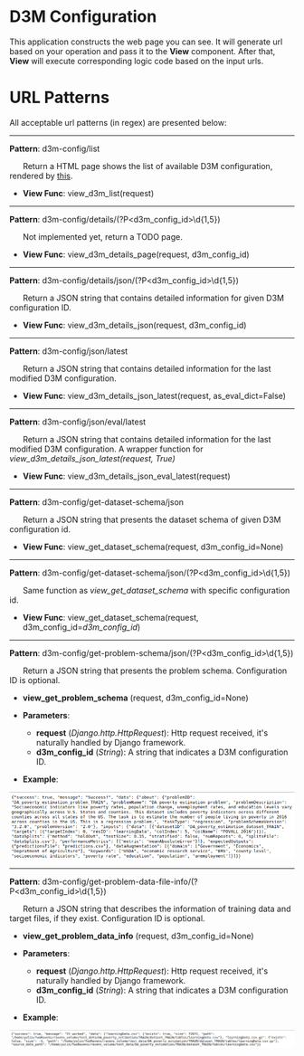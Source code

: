 D3M Configuration
=================

This application constructs the web page you can see. It will generate url based on your operation and pass it to the **View** component.
After that, **View** will execute corresponding logic code based on the input urls.

URL Patterns
============

All acceptable url patterns (in regex) are presented below:

---

**Pattern**: d3m-config/list

&nbsp;&nbsp;&nbsp;&nbsp;&nbsp;&nbsp;Return a HTML page shows the list of available D3M configuration, rendered by [this](https://github.com/TwoRavens/TwoRavens/blob/master/tworaven_apps/configurations/templates/d3m_config_list.html).

* **View Func**: view_d3m_list(request)
---

**Pattern**: d3m-config/details/(?P<d3m_config_id>\d{1,5})

&nbsp;&nbsp;&nbsp;&nbsp;&nbsp;&nbsp;Not implemented yet, return a TODO page.

* **View Func**: view_d3m_details_page(request, d3m_config_id)

---

**Pattern**: d3m-config/details/json/(?P<d3m_config_id>\d{1,5})

&nbsp;&nbsp;&nbsp;&nbsp;&nbsp;&nbsp;Return a JSON string that contains detailed information for given D3M configuration ID.

* **View Func**: view_d3m_details_json(request, d3m_config_id)

---

**Pattern**: d3m-config/json/latest

&nbsp;&nbsp;&nbsp;&nbsp;&nbsp;&nbsp;Return a JSON string that contains detailed information for the last modified D3M configuration.

* **View Func**: view_d3m_details_json_latest(request, as_eval_dict=False)

---

**Pattern**: d3m-config/json/eval/latest

&nbsp;&nbsp;&nbsp;&nbsp;&nbsp;&nbsp;Return a JSON string that contains detailed information for the last modified D3M configuration. A wrapper function for *view_d3m_details_json_latest(request, True)*

* **View Func**: view_d3m_details_json_eval_latest(request)

---

**Pattern**: d3m-config/get-dataset-schema/json

&nbsp;&nbsp;&nbsp;&nbsp;&nbsp;&nbsp;Return a JSON string that presents the dataset schema of given D3M configuration id.

* **View Func**: view_get_dataset_schema(request, d3m_config_id=None)

---

**Pattern**: d3m-config/get-dataset-schema/json/(?P<d3m_config_id>\d{1,5})

&nbsp;&nbsp;&nbsp;&nbsp;&nbsp;&nbsp;Same function as *view_get_dataset_schema* with specific configuration id.

* **View Func**: view_get_dataset_schema(request, d3m_config_id=*d3m_config_id*)

---

**Pattern**: d3m-config/get-problem-schema/json/(?P<d3m_config_id>\d{1,5})

&nbsp;&nbsp;&nbsp;&nbsp;&nbsp;&nbsp;Return a JSON string that presents the problem schema. Configuration ID is optional.

* **view_get_problem_schema** (request, d3m_config_id=None)

* **Parameters**:
    * **request** (*Django.http.HttpRequest*):  Http request received, it's naturally handled by Django framework.
    * **d3m_config_id** (*String*):             A string that indicates a D3M configuration ID.

* **Example**:

![alt text](imgs/get-problem-schema_v2.png "Returned JSON string")

---

**Pattern**: d3m-config/get-problem-data-file-info/(?P<d3m_config_id>\d{1,5})

&nbsp;&nbsp;&nbsp;&nbsp;&nbsp;&nbsp;Return a JSON string that describes the information of training data and target files, if they exist. Configuration ID is optional.

* **view_get_problem_data_info** (request, d3m_config_id=None)

* **Parameters**:
    * **request** (*Django.http.HttpRequest*):  Http request received, it's naturally handled by Django framework.
    * **d3m_config_id** (*String*):             A string that indicates a D3M configuration ID.

* **Example**:

![alt text](imgs/get-problem-data-file-info.png "Returned JSON string")

